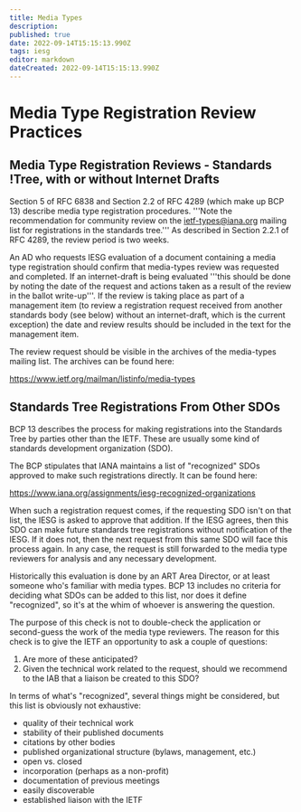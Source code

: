 ```yaml
---
title: Media Types
description: 
published: true
date: 2022-09-14T15:15:13.990Z
tags: iesg
editor: markdown
dateCreated: 2022-09-14T15:15:13.990Z
---
```


# Media Type Registration Review Practices 

## Media Type Registration Reviews - Standards !Tree, with or without Internet Drafts 

Section 5 of RFC 6838 and Section 2.2 of RFC 4289 (which make up BCP 13) describe media type registration procedures.  '''Note the recommendation for community review on the ietf-types@iana.org mailing list for registrations in the standards tree.'''
As described in Section 2.2.1 of RFC 4289, the review period is two weeks.

An AD who requests IESG evaluation of a document containing a media type registration should confirm that media-types review was requested and completed.  If an internet-draft is being evaluated '''this should be done by noting the date of the request and actions taken as a result of the review in the ballot write-up'''.  If the review is taking place as part of a management item (to review a registration request received from another standards body (see below) without an internet-draft, which is the current exception) the date and review results should be included in the text for the management item.

The review request should be visible in the archives of the media-types mailing list.  The archives can be found here:

   https://www.ietf.org/mailman/listinfo/media-types

## Standards Tree Registrations From Other SDOs

BCP 13 describes the process for making registrations into the Standards Tree by parties other than the IETF.  These are usually some kind of standards development organization (SDO).

The BCP stipulates that IANA maintains a list of "recognized" SDOs approved to make such registrations directly.  It can be found here:

https://www.iana.org/assignments/iesg-recognized-organizations

When such a registration request comes, if the requesting SDO isn't on that list, the IESG is asked to approve that addition.  If the IESG agrees, then this SDO can make future standards tree registrations without notification of the IESG.  If it does not, then the next request from this same SDO will face this process again.  In any case, the request is still forwarded to the media type reviewers for analysis and any necessary development.

Historically this evaluation is done by an ART Area Director, or at least someone who's familiar with media types.  BCP 13 includes no criteria for deciding what SDOs can be added to this list, nor does it define "recognized", so it's at the whim of whoever is answering the question.

The purpose of this check is not to double-check the application or second-guess the work of the media type reviewers.  The reason for this check is to give the IETF an opportunity to ask a couple of questions:

1. Are more of these anticipated?
1. Given the technical work related to the request, should we recommend to the IAB that a liaison be created to this SDO?

In terms of what's "recognized", several things might be considered, but this list is obviously not exhaustive:

* quality of their technical work
* stability of their published documents
* citations by other bodies
* published organizational structure (bylaws, management, etc.)
* open vs. closed
* incorporation (perhaps as a non-profit)
* documentation of previous meetings
* easily discoverable
* established liaison with the IETF